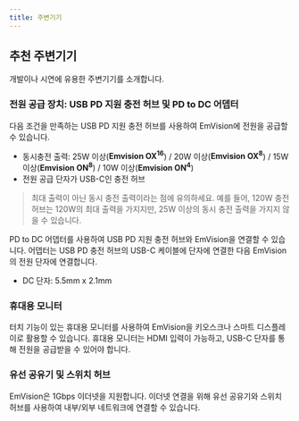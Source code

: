 ```yaml
---
title: 주변기기
---
```


## 추천 주변기기

개발이나 시연에 유용한 주변기기를 소개합니다.

### 전원 공급 장치: USB PD 지원 충전 허브 및 PD to DC 어뎁터

다음 조건을 만족하는 USB PD 지원 충전 허브를 사용하여 EmVision에 전원을 공급할 수 있습니다.

- 동시충전 출력: 25W 이상(**Emvision OX<sup>16</sup>**) / 20W 이상(**Emvision OX<sup>8</sup>**) / 15W 이상(**Emvision ON<sup>8</sup>**) / 10W 이상(**Emvision ON<sup>4</sup>**)
- 전원 공급 단자가 USB-C인 충전 허브

> 최대 출력이 아닌 동시 충전 출력이라는 점에 유의하세요. 예를 들어, 120W 충전 허브는 120W의 최대 출력을 가지지만, 25W 이상의 동시 충전 출력을 가지지 않을 수 있습니다.

PD to DC 어뎁터를 사용하여 USB PD 지원 충전 허브와 EmVision을 연결할 수 있습니다. 어뎁터는 USB PD 충전 허브의 USB-C 케이블에 단자에 연결한 다음 EmVision의 전원 단자에 연결합니다.

- DC 단자: 5.5mm x 2.1mm

### 휴대용 모니터

터치 기능이 있는 휴대용 모니터를 사용하여 EmVision을 키오스크나 스마트 디스플레이로 활용할 수 있습니다. 휴대용 모니터는 HDMI 입력이 가능하고, USB-C 단자를 통해 전원을 공급받을 수 있어야 합니다.

### 유선 공유기 및 스위치 허브

EmVision은 1Gbps 이더넷을 지원합니다. 이더넷 연결을 위해 유선 공유기와 스위치 허브를 사용하여 내부/외부 네트워크에 연결할 수 있습니다.
